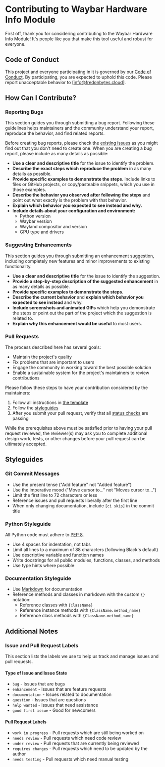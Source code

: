 # Contributing to Waybar Hardware Info Module

First off, thank you for considering contributing to the Waybar Hardware Info Module! It's people like you that make this tool useful and robust for everyone.

## Code of Conduct

This project and everyone participating in it is governed by our [Code of Conduct](CODE_OF_CONDUCT.md). By participating, you are expected to uphold this code. Please report unacceptable behavior to [info@fredonbytes.cloud].

## How Can I Contribute?

### Reporting Bugs

This section guides you through submitting a bug report. Following these guidelines helps maintainers and the community understand your report, reproduce the behavior, and find related reports.

Before creating bug reports, please check the [existing issues](https://github.com/patrik-fredon/waybar-hardware-info/issues) as you might find out that you don't need to create one. When you are creating a bug report, please include as many details as possible:

- **Use a clear and descriptive title** for the issue to identify the problem.
- **Describe the exact steps which reproduce the problem** in as many details as possible.
- **Provide specific examples to demonstrate the steps**. Include links to files or GitHub projects, or copy/pasteable snippets, which you use in those examples.
- **Describe the behavior you observed after following the steps** and point out what exactly is the problem with that behavior.
- **Explain which behavior you expected to see instead and why.**
- **Include details about your configuration and environment:**
  - Python version
  - Waybar version
  - Wayland compositor and version
  - GPU type and drivers

### Suggesting Enhancements

This section guides you through submitting an enhancement suggestion, including completely new features and minor improvements to existing functionality.

- **Use a clear and descriptive title** for the issue to identify the suggestion.
- **Provide a step-by-step description of the suggested enhancement** in as many details as possible.
- **Provide specific examples to demonstrate the steps**.
- **Describe the current behavior** and **explain which behavior you expected to see instead** and why.
- **Include screenshots and animated GIFs** which help you demonstrate the steps or point out the part of the project which the suggestion is related to.
- **Explain why this enhancement would be useful** to most users.

### Pull Requests

The process described here has several goals:

- Maintain the project's quality
- Fix problems that are important to users
- Engage the community in working toward the best possible solution
- Enable a sustainable system for the project's maintainers to review contributions

Please follow these steps to have your contribution considered by the maintainers:

1. Follow all instructions in [the template](.github/PULL_REQUEST_TEMPLATE.md)
2. Follow the [styleguides](#styleguides)
3. After you submit your pull request, verify that all [status checks](https://help.github.com/articles/about-status-checks/) are passing

While the prerequisites above must be satisfied prior to having your pull request reviewed, the reviewer(s) may ask you to complete additional design work, tests, or other changes before your pull request can be ultimately accepted.

## Styleguides

### Git Commit Messages

- Use the present tense ("Add feature" not "Added feature")
- Use the imperative mood ("Move cursor to..." not "Moves cursor to...")
- Limit the first line to 72 characters or less
- Reference issues and pull requests liberally after the first line
- When only changing documentation, include `[ci skip]` in the commit title

### Python Styleguide

All Python code must adhere to [PEP 8](https://www.python.org/dev/peps/pep-0008/).

- Use 4 spaces for indentation, not tabs
- Limit all lines to a maximum of 88 characters (following Black's default)
- Use descriptive variable and function names
- Write docstrings for all public modules, functions, classes, and methods
- Use type hints where possible

### Documentation Styleguide

- Use [Markdown](https://daringfireball.net/projects/markdown/) for documentation
- Reference methods and classes in markdown with the custom `{}` notation:
  - Reference classes with `{ClassName}`
  - Reference instance methods with `{ClassName.method_name}`
  - Reference class methods with `{ClassName.method_name}`

## Additional Notes

### Issue and Pull Request Labels

This section lists the labels we use to help us track and manage issues and pull requests.

#### Type of Issue and Issue State

- `bug` - Issues that are bugs
- `enhancement` - Issues that are feature requests
- `documentation` - Issues related to documentation
- `question` - Issues that are questions
- `help wanted` - Issues that need assistance
- `good first issue` - Good for newcomers

#### Pull Request Labels

- `work in progress` - Pull requests which are still being worked on
- `needs review` - Pull requests which need code review
- `under review` - Pull requests that are currently being reviewed
- `requires changes` - Pull requests which need to be updated by the author
- `needs testing` - Pull requests which need manual testing
